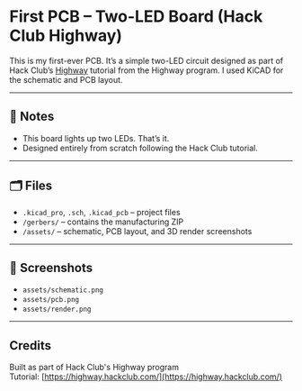 # First PCB – Two-LED Board (Hack Club Highway)

This is my first-ever PCB. It’s a simple two-LED circuit designed as part of Hack Club’s [Highway](https://highway.hackclub.com/) tutorial from the Highway program. I used KiCAD for the schematic and PCB layout.

---

## 🧠 Notes

- This board lights up two LEDs. That’s it.
- Designed entirely from scratch following the Hack Club tutorial.

---

## 🗂 Files

- `.kicad_pro`, `.sch`, `.kicad_pcb` – project files
- `/gerbers/` – contains the manufacturing ZIP
- `/assets/` – schematic, PCB layout, and 3D render screenshots

---

## 📸 Screenshots


- `assets/schematic.png`
- `assets/pcb.png`
- `assets/render.png`

---

## Credits

Built as part of Hack Club's Highway program  
Tutorial: [https://highway.hackclub.com/](https://highway.hackclub.com/)

